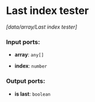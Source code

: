 # Last index tester

_[data/array/Last index tester]_

### Input ports:

* __array__: ` any[] `


* __index__: ` number `

### Output ports:

* __is last__: ` boolean `

